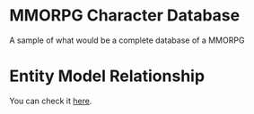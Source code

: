 # MMORPG Character Database
A sample of what would be a complete database of a MMORPG

# Entity Model Relationship
You can check it [here](https://drive.google.com/file/d/1Wz9wI1H0Ug9dHuQtyYcp1LJsDNQPSQvK/view?usp=sharing).
